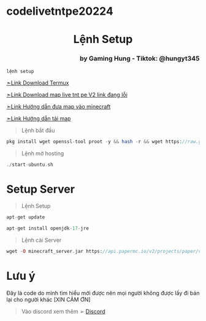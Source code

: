 # codelivetntpe20224
<h1 style="text-align: center;">Lệnh Setup</h1>

<h3 style="text-align: right;">by Gaming Hung - Tiktok: @hungyt345</h3>

`lệnh setup`

<a href="https://apkcombo.com/vi/termux/com.termux/" target="_blank">➣Link Download Termux</a>

<a href="" target="_blank">➣Link Download 
map live tnt pe V2 link đang lỗi </a>

<a href="https://vt.tiktok.com/ZS2JaHjRv/" target="_blank">➣Link Hướng dẫn đưa map vào minecraft</a>

<a href="https://youtu.be/9Q5SUZXIWiE?si=ch3liEYcjrtrnNUV" target="_blank">➣Link Hướng dẫn tải map</a>

> Lệnh bắt đầu 
```php
pkg install wget openssl-tool proot -y && hash -r && wget https://raw.githubusercontent.com/EXALAB/AnLinux-Resources/master/Scripts/Installer/Ubuntu/ubuntu.sh && bash ubuntu.sh
```
> Lệnh mở hosting
```php
./start-ubuntu.sh
```

# Setup Server

> Lệnh Setup
```php
apt-get update
```

```php
apt-get install openjdk-17-jre
```
> Lệnh cài Server
```php
wget -O minecraft_server.jar https://api.papermc.io/v2/projects/paper/versions/1.20.2/builds/317/downloads/paper-1.20.2-317.jar
```
# Lưu ý
Đây là code do mình tìm hiểu mới được nên mọi người không được lấy đi bán lại cho người khác 
          [XIN CẢM ƠN]
> Vào discord xem thêm ➢
<a href="https://discord.com/invite/bEqZaNk3hw" target="_blank">Discord</a>

